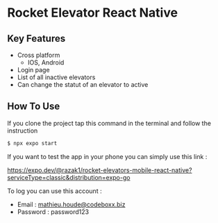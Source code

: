# Rocket Elevator React Native

## Key Features

* Cross platform
  - IOS, Android
* Login page 
* List of all inactive elevators
* Can change the statut of an elevator to active

## How To Use

If you clone the project tap this command in the terminal and follow the instruction

```bash
$ npx expo start
```

If you want to test the app in your phone you can simply use this link :

https://expo.dev/@razak1/rocket-elevators-mobile-react-native?serviceType=classic&distribution=expo-go

To log you can use this account :
  - Email : mathieu.houde@codeboxx.biz
  - Password : password123